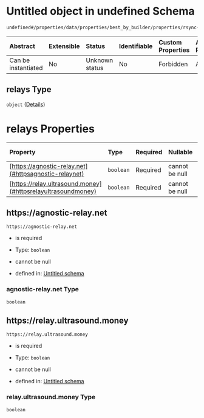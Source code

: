 # Untitled object in undefined Schema

```txt
undefined#/properties/data/properties/best_by_builder/properties/rsync-builder/properties/relays
```



| Abstract            | Extensible | Status         | Identifiable | Custom Properties | Additional Properties | Access Restrictions | Defined In                                                                          |
| :------------------ | :--------- | :------------- | :----------- | :---------------- | :-------------------- | :------------------ | :---------------------------------------------------------------------------------- |
| Can be instantiated | No         | Unknown status | No           | Forbidden         | Allowed               | none                | [bid\_summary.schema.json\*](../out/bid_summary.schema.json "open original schema") |

## relays Type

`object` ([Details](bid_summary-properties-data-properties-best_by_builder-properties-rsync-builder-properties-relays.md))

# relays Properties

| Property                                                     | Type      | Required | Nullable       | Defined by                                                                                                                                                                                                                                                                                           |
| :----------------------------------------------------------- | :-------- | :------- | :------------- | :--------------------------------------------------------------------------------------------------------------------------------------------------------------------------------------------------------------------------------------------------------------------------------------------------- |
| [https://agnostic-relay.net](#httpsagnostic-relaynet)        | `boolean` | Required | cannot be null | [Untitled schema](bid_summary-properties-data-properties-best_by_builder-properties-rsync-builder-properties-relays-properties-agnostic-relaynet.md "undefined#/properties/data/properties/best_by_builder/properties/rsync-builder/properties/relays/properties/https://agnostic-relay.net")        |
| [https://relay.ultrasound.money](#httpsrelayultrasoundmoney) | `boolean` | Required | cannot be null | [Untitled schema](bid_summary-properties-data-properties-best_by_builder-properties-rsync-builder-properties-relays-properties-relayultrasoundmoney.md "undefined#/properties/data/properties/best_by_builder/properties/rsync-builder/properties/relays/properties/https://relay.ultrasound.money") |

## https\://agnostic-relay.net



`https://agnostic-relay.net`

* is required

* Type: `boolean`

* cannot be null

* defined in: [Untitled schema](bid_summary-properties-data-properties-best_by_builder-properties-rsync-builder-properties-relays-properties-agnostic-relaynet.md "undefined#/properties/data/properties/best_by_builder/properties/rsync-builder/properties/relays/properties/https://agnostic-relay.net")

### agnostic-relay.net Type

`boolean`

## https\://relay.ultrasound.money



`https://relay.ultrasound.money`

* is required

* Type: `boolean`

* cannot be null

* defined in: [Untitled schema](bid_summary-properties-data-properties-best_by_builder-properties-rsync-builder-properties-relays-properties-relayultrasoundmoney.md "undefined#/properties/data/properties/best_by_builder/properties/rsync-builder/properties/relays/properties/https://relay.ultrasound.money")

### relay.ultrasound.money Type

`boolean`
